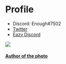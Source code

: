 # Profile
- Discord: Enough#7502
- [Twitter](https://twitter.com/Enoughsdv)
- [Eazv Discord](https://discord.link/EazvDev)

<a href="https://github.com/Enoughsdv">
  <img align="center" src="https://github-readme-stats.vercel.app/api?username=Enoughsdv&show_icons=true&line_height=27&count_private=true&title_color=ffffff&text_color=c9cacc&icon_color=3BCFCE&bg_color=343a40"/>
</a>

#### [Author of the photo](https://www.pixiv.net/en/users/11365815)
